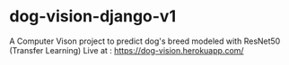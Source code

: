 # dog-vision-django-v1
A Computer Vison project to predict dog's breed modeled with ResNet50 (Transfer Learning)
Live at : https://dog-vision.herokuapp.com/
